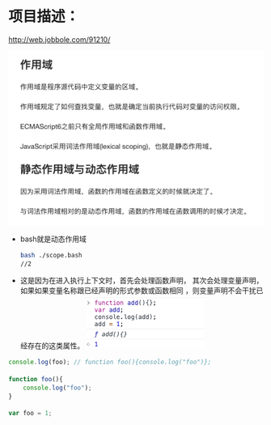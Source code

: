 # 项目描述：
http://web.jobbole.com/91210/

![](.作用域_images/9e2ff97c.png)


* bash就是动态作用域
    ```bash
    bash ./scope.bash
    //2
    ```

* 这是因为在进入执行上下文时，首先会处理函数声明，
其次会处理变量声明，如果如果变量名称跟已经声明的形式参数或函数相同
，则变量声明不会干扰已经存在的这类属性。
![](.作用域_images/3addbfb0.png)
```js
console.log(foo); // function foo(){console.log("foo")};

function foo(){
    console.log("foo");
}

var foo = 1;
```
